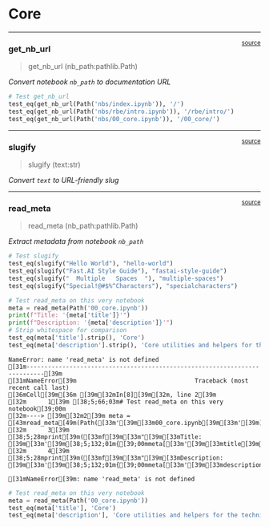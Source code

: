 # Core


<!-- WARNING: THIS FILE WAS AUTOGENERATED! DO NOT EDIT! -->

------------------------------------------------------------------------

<a
href="https://github.com/Matthew-Redrup/technical-blog/blob/main/technical_blog/core.py#L16"
target="_blank" style="float:right; font-size:smaller">source</a>

### get_nb_url

>  get_nb_url (nb_path:pathlib.Path)

*Convert notebook `nb_path` to documentation URL*

``` python
# Test get_nb_url
test_eq(get_nb_url(Path('nbs/index.ipynb')), '/')
test_eq(get_nb_url(Path('nbs/rbe/intro.ipynb')), '/rbe/intro/')
test_eq(get_nb_url(Path('nbs/00_core.ipynb')), '/00_core/')
```

------------------------------------------------------------------------

<a
href="https://github.com/Matthew-Redrup/technical-blog/blob/main/technical_blog/core.py#L23"
target="_blank" style="float:right; font-size:smaller">source</a>

### slugify

>  slugify (text:str)

*Convert `text` to URL-friendly slug*

------------------------------------------------------------------------

<a
href="https://github.com/Matthew-Redrup/technical-blog/blob/main/technical_blog/core.py#L32"
target="_blank" style="float:right; font-size:smaller">source</a>

### read_meta

>  read_meta (nb_path:pathlib.Path)

*Extract metadata from notebook `nb_path`*

``` python
# Test slugify
test_eq(slugify("Hello World"), "hello-world")
test_eq(slugify("Fast.AI Style Guide"), "fastai-style-guide")
test_eq(slugify("  Multiple   Spaces  "), "multiple-spaces")
test_eq(slugify("Special!@#$%^Characters"), "specialcharacters")
```

``` python
# Test read_meta on this very notebook
meta = read_meta(Path('00_core.ipynb'))
print(f"Title: '{meta['title']}'")
print(f"Description: '{meta['description']}'")
# Strip whitespace for comparison
test_eq(meta['title'].strip(), 'Core')
test_eq(meta['description'].strip(), 'Core utilities and helpers for the technical blog following fast.ai conventions')
```

    NameError: name 'read_meta' is not defined
    [31m---------------------------------------------------------------------------[39m
    [31mNameError[39m                                 Traceback (most recent call last)
    [36mCell[39m[36m [39m[32mIn[8][39m[32m, line 2[39m
    [32m      1[39m [38;5;66;03m# Test read_meta on this very notebook[39;00m
    [32m----> [39m[32m2[39m meta = [43mread_meta[49m(Path([33m'[39m[33m00_core.ipynb[39m[33m'[39m))
    [32m      3[39m [38;5;28mprint[39m([33mf[39m[33m"[39m[33mTitle: [39m[33m'[39m[38;5;132;01m{[39;00mmeta[[33m'[39m[33mtitle[39m[33m'[39m][38;5;132;01m}[39;00m[33m'[39m[33m"[39m)
    [32m      4[39m [38;5;28mprint[39m([33mf[39m[33m"[39m[33mDescription: [39m[33m'[39m[38;5;132;01m{[39;00mmeta[[33m'[39m[33mdescription[39m[33m'[39m][38;5;132;01m}[39;00m[33m'[39m[33m"[39m)

    [31mNameError[39m: name 'read_meta' is not defined

``` python
# Test read_meta on this very notebook
meta = read_meta(Path('00_core.ipynb'))
test_eq(meta['title'], 'Core')
test_eq(meta['description'], 'Core utilities and helpers for the technical blog following fast.ai conventions')
```
